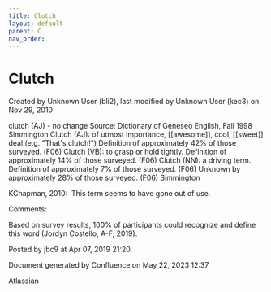 ```yaml
---
title: Clutch
layout: default
parent: C
nav_order:
---
```


# Clutch

Created by  Unknown User (bli2), last modified by  Unknown User (kec3) on Nov 29, 2010

clutch (AJ) - no change Source: Dictionary of Geneseo English, Fall 1998 Simmington Clutch (AJ): of utmost importance, [[awesome]], cool, [[sweet]] deal (e.g. &quot;That's clutch!&quot;) Definition of approximately 42% of those surveyed. (F06) Clutch (VB): to grasp or hold tightly. Definition of approximately 14% of those surveyed. (F06) Clutch (NN): a driving term. Definition of approximately 7% of those surveyed. (F06) Unknown by approximately 28% of those surveyed. (F06) Simmington

KChapman, 2010:  This term seems to have gone out of use.

Comments:

Based on survey results, 100% of participants could recognize and define this word (Jordyn Costello, A-F, 2019).

Posted by jbc9 at Apr 07, 2019 21:20

Document generated by Confluence on May 22, 2023 12:37

Atlassian
